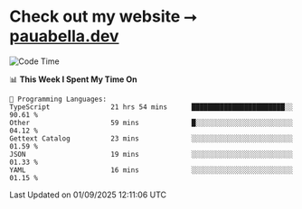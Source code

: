 # Check out my website ⭢ [pauabella.dev](https://pauabella.dev)

<!--START_SECTION:waka-->
![Code Time](http://img.shields.io/badge/Code%20Time-4%2C741%20hrs-blue)

📊 **This Week I Spent My Time On** 

```text
💬 Programming Languages: 
TypeScript               21 hrs 54 mins      ███████████████████████░░   90.61 % 
Other                    59 mins             █░░░░░░░░░░░░░░░░░░░░░░░░   04.12 % 
Gettext Catalog          23 mins             ░░░░░░░░░░░░░░░░░░░░░░░░░   01.59 % 
JSON                     19 mins             ░░░░░░░░░░░░░░░░░░░░░░░░░   01.33 % 
YAML                     16 mins             ░░░░░░░░░░░░░░░░░░░░░░░░░   01.15 % 
```


 Last Updated on 01/09/2025 12:11:06 UTC
<!--END_SECTION:waka-->
